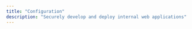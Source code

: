 ```yaml
---
title: "Configuration"
description: "Securely develop and deploy internal web applications"
---
```


